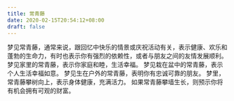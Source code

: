```yaml
---
title: 常青藤
date: 2020-02-15T20:54:12+08:00
draft: false
---
```


梦见常青藤，通常来说，跟回忆中快乐的情景或庆祝活动有关，表示健康、欢乐和蓬勃的生命力，有时也表示你有强烈的依赖性，或者与朋友之间的友情发展顺利。
梦见家里的常青藤，表示你家庭和睦，生活幸福。
梦见栽在盆中的常青藤，表示个人生活幸福如意。
梦见生在户外的常青藤，表明你有忠诚可靠的朋友。
梦里，常青藤攀树向上，表示身体健康，充满活力。
如果常青藤攀墙生长，则预示你将有机会拥有可观的财富。
